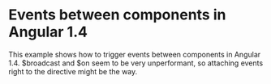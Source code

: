 # Events between components in Angular 1.4

This example shows how to trigger events between components in Angular 1.4.
$broadcast and $on seem to be very unperformant, so attaching events right to the directive might be the way.
